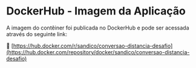# DockerHub - Imagem da Aplicação

A imagem do contêiner foi publicada no DockerHub e pode ser acessada através do seguinte link:

🔗 [https://hub.docker.com/r/sandico/conversao-distancia-desafio](https://hub.docker.com/repository/docker/sandico/conversao-distancia-desafio)
